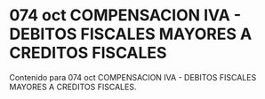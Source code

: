 # 074 oct  COMPENSACION IVA - DEBITOS FISCALES MAYORES A CREDITOS FISCALES

Contenido para 074 oct  COMPENSACION IVA - DEBITOS FISCALES MAYORES A CREDITOS FISCALES.